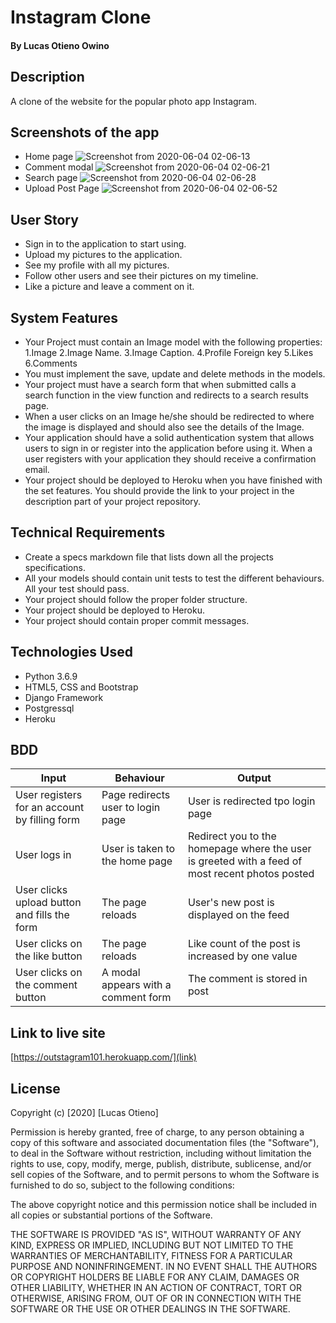 # Instagram Clone
#### By Lucas Otieno Owino
## Description
A clone of the website for the popular photo app Instagram.
## Screenshots of the app
* Home page
![Screenshot from 2020-06-04 02-06-13](https://user-images.githubusercontent.com/60548928/83697687-56892880-a608-11ea-8fcb-b6b3e8e3ad55.png)
* Comment modal
![Screenshot from 2020-06-04 02-06-21](https://user-images.githubusercontent.com/60548928/83697698-5f79fa00-a608-11ea-8aa3-ada6c49cfd88.png)
* Search page
![Screenshot from 2020-06-04 02-06-28](https://user-images.githubusercontent.com/60548928/83697704-643eae00-a608-11ea-97cb-db305cd762bc.png)
* Upload Post Page
![Screenshot from 2020-06-04 02-06-52](https://user-images.githubusercontent.com/60548928/83697709-686acb80-a608-11ea-8e12-48f9f2702fd2.png)
## User Story
* Sign in to the application to start using.
* Upload my pictures to the application.
* See my profile with all my pictures.
* Follow other users and see their pictures on my timeline.
* Like a picture and leave a comment on it.
## System Features
* Your Project must contain an Image model with the following properties:
1.Image
2.Image Name.
3.Image Caption.
4.Profile Foreign key
5.Likes
6.Comments
* You must implement the save, update and delete methods in the models.
* Your project must have a search form that when submitted calls a search function in the view function and redirects to a search results page.
* When a user clicks on an Image he/she should be redirected to where the image is displayed and should also see the details of the Image.
* Your application should have a solid authentication system that allows users to sign in or register into the application before using it. When a user registers with your application they should receive a confirmation email.
* Your project should be deployed to Heroku when you have finished with the set features. You should provide the link to your project in the description part of your project repository.
## Technical Requirements
* Create a specs markdown file that lists down all the projects specifications.
* All your models should contain unit tests to test the different behaviours. All your test should pass.
* Your project should follow the proper folder structure.
* Your project should be deployed to Heroku.
* Your project should contain proper commit messages.
## Technologies Used
  * Python 3.6.9
  * HTML5, CSS and Bootstrap
  * Django Framework
  * Postgressql
  * Heroku
## BDD
| Input                                         | Behaviour                                                                                | Output                                                                                                                                 |
| --------------------------------------------- | ---------------------------------------------------------------------------------------- | -------------------------------------------------------------------------------------------------------------------------------------- |
| User registers for an account by filling form | Page redirects user to login page                                                        | User is redirected tpo login page                                                                                                      |
| User logs in                                  | User is taken to the home page                                                           | Redirect you to the homepage where the user is greeted with a feed of most recent photos posted                                        |
| User clicks upload button and fills the form  | The page reloads                                                                         | User's new post is displayed on the feed                                                                                               |
| User clicks on the like button                | The page reloads                                                                         | Like count of the post is increased by one value                                                                                       |
| User clicks on the comment button             | A modal appears with a comment form | The comment is stored in post                                                                                         |
## Link to live site
[https://outstagram101.herokuapp.com/](link)
## License
Copyright (c) [2020] [Lucas Otieno]

Permission is hereby granted, free of charge, to any person obtaining a copy
of this software and associated documentation files (the "Software"), to deal
in the Software without restriction, including without limitation the rights
to use, copy, modify, merge, publish, distribute, sublicense, and/or sell
copies of the Software, and to permit persons to whom the Software is
furnished to do so, subject to the following conditions:

The above copyright notice and this permission notice shall be included in all
copies or substantial portions of the Software.

THE SOFTWARE IS PROVIDED "AS IS", WITHOUT WARRANTY OF ANY KIND, EXPRESS OR
IMPLIED, INCLUDING BUT NOT LIMITED TO THE WARRANTIES OF MERCHANTABILITY,
FITNESS FOR A PARTICULAR PURPOSE AND NONINFRINGEMENT. IN NO EVENT SHALL THE
AUTHORS OR COPYRIGHT HOLDERS BE LIABLE FOR ANY CLAIM, DAMAGES OR OTHER
LIABILITY, WHETHER IN AN ACTION OF CONTRACT, TORT OR OTHERWISE, ARISING FROM,
OUT OF OR IN CONNECTION WITH THE SOFTWARE OR THE USE OR OTHER DEALINGS IN THE
SOFTWARE.